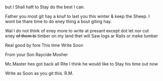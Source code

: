 but I Shall haft to Stay do the best I can. 

Father you most git hay a knuf to last you this winter & keep the Sheep. I wont be thare time to do eney thing a bout giting hay. 

Wal I do not think of eney more to write at presant except dot let nor cut eney ~~of them bi~~ timber on my land thet will Saw logs ar Rails or meke lumber  

Real good by fore This time  Write Soon 

From your Son Raycide Mosher 

Mc.Master hes got back all Rite I think he would like to Stay his time out now 

Write as Soon as you git this. R.M.